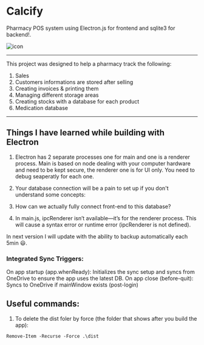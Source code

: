 # Calcify
Pharmacy POS system using Electron.js for frontend and sqlite3 for backend!. 

   ![icon](https://github.com/user-attachments/assets/f6f0bb7b-15a5-4d9d-a70f-4fa3db524906)

---

This project was designed to help a pharmacy track the following:
1. Sales
2. Customers informations are stored after selling
3. Creating invoices & printing them
4. Managing different storage areas 
5. Creating stocks with a database for each product
6. Medication database


---
## Things I have learned while building with Electron

1. Electron has 2 separate processes one for main and one is a renderer process. Main is based on node dealing with your computer hardware and need to be kept secure, the renderer one is for UI only. You need to debug seaperatly for each one.
2. Your database connection will be a pain to set up if you don't understand some concepts:


3. How can we actually fully connect front-end to this database?


4. In main.js, ipcRenderer isn’t available—it’s for the renderer process. This will cause a syntax error or runtime error (ipcRenderer is not defined).

In next version I will update with the ability to backup automatically each 5min 😃. 

### Integrated Sync Triggers:
On app startup (app.whenReady): Initializes the sync setup and syncs from OneDrive to ensure the app uses the latest DB.
On app close (before-quit): Syncs to OneDrive if mainWindow exists (post-login)

## Useful commands:
1. To delete the dist foler by force (the folder that shows after you build the app):
```
Remove-Item -Recurse -Force .\dist
```

